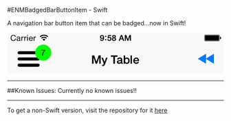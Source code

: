 #ENMBadgedBarButtonItem - Swift

A navigation bar button item that can be badged...now in Swift!  

![Screenshot](screenshot.png)

---

##Known Issues:
Currently no known issues!!

---
To get a non-Swift version, visit the repository for it [here](https://github.com/enmiller/ENMBadgedBarButtonItem)
